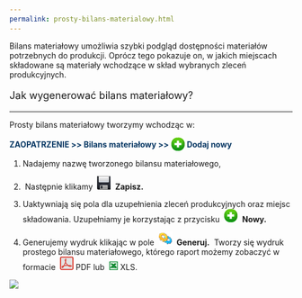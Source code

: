 ```yaml
---
permalink: prosty-bilans-materialowy.html
---
```

 Bilans materiałowy umożliwia szybki podgląd dostępności materiałów potrzebnych do produkcji. Oprócz tego pokazuje on, w jakich miejscach składowane są materiały wchodzące w skład wybranych zleceń produkcyjnych. 

<font size="4">
            <p>Jak wygenerować bilans materiałowy?</p>
        </font>

* * *

Prosty bilans materiałowy tworzymy wchodząc w:

<font color="#073763"><b>ZAOPATRZENIE &gt;&gt; Bilans materiałowy &gt;&gt;</b> <img border="0" src="/images/newIcon24.png" style="vertical-align:-6px"> <b>Dodaj nowy</b></font>

1. Nadajemy nazwę tworzonego bilansu materiałowego,&nbsp;

2. &nbsp;Następnie klikamy&nbsp; ![](/images/saveIcon24.png)&nbsp; **Zapisz.**

3. Uaktywniają się pola dla uzupełnienia zleceń produkcyjnych oraz miejsc składowania. Uzupełniamy je korzystając z przycisku&nbsp; ![](/images/newIcon24.png)&nbsp; **Nowy.**

4. Generujemy wydruk klikając w pole&nbsp; ![](/images/generateIcon24.png)&nbsp; **Generuj.** &nbsp;Tworzy się wydruk prostego bilansu materiałowego, którego raport możemy zobaczyć w formacie&nbsp; ![](/images/pdfIcon24.png)&nbsp;PDF lub&nbsp; ![](/images/xlsIcon16.png)&nbsp;XLS.

[![](/images/Zaopatrzenie-%20bilans%20materia%C5%82owy.png)](/images/Zaopatrzenie-%20bilans%20materia%C5%82owy.png)

